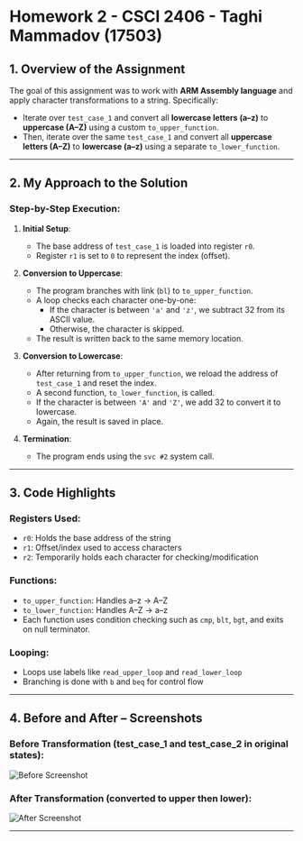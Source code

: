 # Homework 2 - CSCI 2406 - Taghi Mammadov (17503)

## **1. Overview of the Assignment**

The goal of this assignment was to work with **ARM Assembly language** and apply character transformations to a string. Specifically:

- Iterate over `test_case_1` and convert all **lowercase letters (a–z)** to **uppercase (A–Z)** using a custom `to_upper_function`.
- Then, iterate over the same `test_case_1` and convert all **uppercase letters (A–Z)** to **lowercase (a–z)** using a separate `to_lower_function`.

---

## **2. My Approach to the Solution**

### Step-by-Step Execution:

1. **Initial Setup**:
   - The base address of `test_case_1` is loaded into register `r0`.
   - Register `r1` is set to `0` to represent the index (offset).

2. **Conversion to Uppercase**:
   - The program branches with link (`bl`) to `to_upper_function`.
   - A loop checks each character one-by-one:
     - If the character is between `'a'` and `'z'`, we subtract 32 from its ASCII value.
     - Otherwise, the character is skipped.
   - The result is written back to the same memory location.

3. **Conversion to Lowercase**:
   - After returning from `to_upper_function`, we reload the address of `test_case_1` and reset the index.
   - A second function, `to_lower_function`, is called.
   - If the character is between `'A'` and `'Z'`, we add 32 to convert it to lowercase.
   - Again, the result is saved in place.

4. **Termination**:
   - The program ends using the `svc #2` system call.

---

## **3. Code Highlights**

### Registers Used:
- `r0`: Holds the base address of the string
- `r1`: Offset/index used to access characters
- `r2`: Temporarily holds each character for checking/modification

### Functions:
- `to_upper_function`: Handles a–z → A–Z
- `to_lower_function`: Handles A–Z → a–z
- Each function uses condition checking such as `cmp`, `blt`, `bgt`, and exits on null terminator.

### Looping:
- Loops use labels like `read_upper_loop` and `read_lower_loop`
- Branching is done with `b` and `beq` for control flow

---

## **4. Before and After – Screenshots**

### Before Transformation (test_case_1 and test_case_2 in original states):

![Before Screenshot](Before.png)

### After Transformation (converted to upper then lower):

![After Screenshot](After.png)

---
